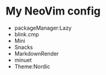# My NeoVim config

- packageManager:Lazy
- blink.cmp
- Mini
- Snacks
- MarkdownRender
- minuet
- Theme:Nordic
